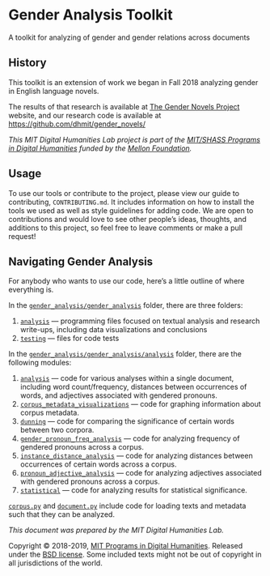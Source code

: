 # Gender Analysis Toolkit
A toolkit for analyzing of gender and gender relations across documents

##  History

This toolkit is an extension of work we began in Fall 2018 analyzing gender in English language novels.

The results of that research is available at [The Gender Novels Project](http://gendernovels.digitalhumanitesmit.org) website, and our research code is available at https://github.com/dhmit/gender_novels/

*This MIT Digital Humanities Lab project is part of the [MIT/SHASS Programs in Digital Humanities](https://digitalhumanities.mit.edu/) funded by the [Mellon Foundation](https://www.mellon.org/).*

## Usage
To use our tools or contribute to the project, please view our guide to contributing, `CONTRIBUTING.md`. It includes information on how to install the tools we used as well as style guidelines for adding code. We are open to contributions and would love to see other people’s ideas, thoughts, and additions to this project, so feel free to leave comments or make a pull request!

## Navigating Gender Analysis

For anybody who wants to use our code, here’s a little outline of where everything is.

In the [`gender_analysis/gender_analysis`](https://github.com/dhmit/gender_analysis/tree/master/gender_analysis) folder, there are three folders: 

1. [`analysis`](https://github.com/dhmit/gender_analysis/tree/master/gender_analysis/analysis) — programming files focused on textual analysis and research write-ups, including data visualizations and conclusions
2. [`testing`](https://github.com/dhmit/gender_analysis/tree/master/gender_analysis/testing) — files for code tests

In the [`gender_analysis/gender_analysis/analysis`](https://github.com/dhmit/gender_analysis/tree/master/gender_analysis/analysis) folder, there are the following 
modules: 

1. [`analysis`](https://github.com/dhmit/gender_analysis/tree/master/gender_novels/analysis/analysis.py) — 
code for various analyses within a single document, including word count/frequency, distances 
between occurrences of words, and adjectives associated with gendered pronouns.
1. [`corpus_metadata_visualizations`](https://github.com/dhmit/gender_analysis/tree/master/gender_novels/analysis/corpus_metadata_visualizations.py) — 
code for graphing information about corpus metadata.
1. [`dunning`](https://github.com/dhmit/gender_novels/tree/master/gender_analysis/analysis/dunning.py) — 
code for comparing the significance of certain words between two corpora.
1. [`gender_pronoun_freq_analysis`](https://github.com/dhmit/gender_analysis/tree/master/gender_novels/analysis/gender_pronoun_freq_analysis.py) — 
code for analyzing frequency of gendered pronouns across a corpus.
1. [`instance_distance_analysis`](https://github.com/dhmit/gender_analysis/tree/master/gender_novels/analysis/instance_distance_analysis.py) — 
code for analyzing distances between occurrences of certain words across a corpus.
1. [`pronoun_adjective_analysis`](https://github.com/dhmit/gender_analysis/tree/master/gender_novels/analysis/pronoun_adjective_analysis.py) — 
code for analyzing adjectives associated with gendered pronouns across a corpus.
1. [`statistical`](https://github.com/dhmit/gender_analysis/tree/master/gender_novels/analysis/statistical.py) — 
code for analyzing results for statistical significance.


[`corpus.py`](https://github.com/dhmit/gender_analysis/blob/master/gender_novels/corpus.py) and 
[`document.py`](https://github.com/dhmit/gender_analysis/blob/master/gender_novels/novel.py) 
include code for loading texts and metadata such that they can be analyzed.   


*This document was prepared by the MIT Digital Humanities Lab.*

Copyright © 2018-2019, [MIT Programs in Digital Humanities](https://digitalhumanities.mit.edu/). Released under the [BSD license](https://github.com/dhmit/gender_novels/blob/master/LICENSE).
Some included texts might not be out of copyright in all jurisdictions of the world.
